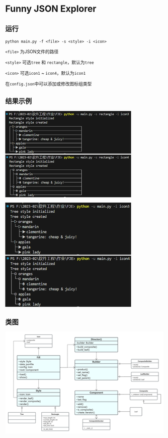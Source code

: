 # Funny JSON Explorer

## 运行

`python main.py -f <file> -s <style> -i <icon>`

`<file>` 为JSON文件的路径

`<style>` 可选`tree` 和 `rectangle`，默认为`tree`

`<icon>` 可选`icon1` ~ `icon4`，默认为`icon1`

在`config.json`中可以添加或修改图标组类型

## 结果示例

<img src="figs/rectangle+icon3.png"  width="400"> <img src="figs/rectangle+icon4.png"  width="400">

<img src="figs/tree+icon3.png"  width="400"> <img src="figs/tree+icon4.png"  width="400">

## 类图

<img src="figs/ClassDiagram.png"  width="600">

